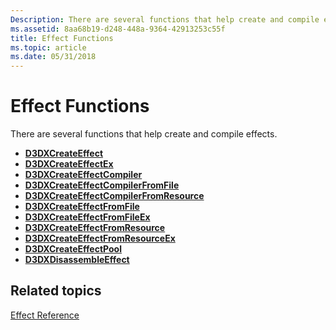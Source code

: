 ```yaml
---
Description: There are several functions that help create and compile effects.
ms.assetid: 8aa68b19-d248-448a-9364-42913253c55f
title: Effect Functions
ms.topic: article
ms.date: 05/31/2018
---
```


# Effect Functions

There are several functions that help create and compile effects.

-   [**D3DXCreateEffect**](d3dxcreateeffect.md)
-   [**D3DXCreateEffectEx**](d3dxcreateeffectex.md)
-   [**D3DXCreateEffectCompiler**](d3dxcreateeffectcompiler.md)
-   [**D3DXCreateEffectCompilerFromFile**](d3dxcreateeffectcompilerfromfile.md)
-   [**D3DXCreateEffectCompilerFromResource**](d3dxcreateeffectcompilerfromresource.md)
-   [**D3DXCreateEffectFromFile**](d3dxcreateeffectfromfile.md)
-   [**D3DXCreateEffectFromFileEx**](d3dxcreateeffectfromfileex.md)
-   [**D3DXCreateEffectFromResource**](d3dxcreateeffectfromresource.md)
-   [**D3DXCreateEffectFromResourceEx**](d3dxcreateeffectfromresourceex.md)
-   [**D3DXCreateEffectPool**](d3dxcreateeffectpool.md)
-   [**D3DXDisassembleEffect**](d3dxdisassembleeffect.md)

## Related topics

<dl> <dt>

[Effect Reference](dx9-graphics-reference-effects.md)
</dt> </dl>

 

 



